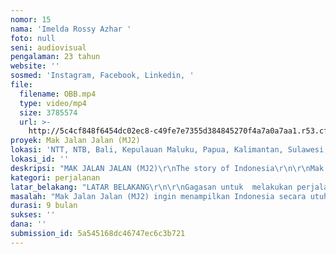 ```yaml
---
nomor: 15
nama: 'Imelda Rossy Azhar '
foto: null
seni: audiovisual
pengalaman: 23 tahun
website: ''
sosmed: 'Instagram, Facebook, Linkedin, '
file:
  filename: OBB.mp4
  type: video/mp4
  size: 3785574
  url: >-
    http://5c4cf848f6454dc02ec8-c49fe7e7355d384845270f4a7a0a7aa1.r53.cf2.rackcdn.com/b0d20f07-46c5-48af-b831-8494074fcb1b/OBB.mp4
proyek: Mak Jalan Jalan (MJ2)
lokasi: 'NTT, NTB, Bali, Kepulauan Maluku, Papua, Kalimantan, Sulawesi, Sumatera, Jawa'
lokasi_id: ''
deskripsi: "MAK JALAN JALAN (MJ2)\r\nThe story of Indonesia\r\n\r\nMak Jalan Jalan (MJ2) menyuguhkan kemewahan pengalaman (Richness of Experience) perjalanan seorang Ibu separuh baya ke berbagai tempat di Indonesia, dengan gaya spontan dan manusiawi. MJ2 berbagi informasi tentang keberagaman Indonesia, kreatifitas, dan pelajaran hidup yang diperoleh di sepanjang perjalanan. \r\n\r\nDalam setiap episode, MJ2 menceritakan kunjungan Mak ke sebuah tempat di Indonesia; tentang dimana, bagaimana mencapainya, apa saja keunikan di sana, serta pengalaman perjumpaannya dengan alam dan masyarakat.\r\nMak akan membagi pemandangan apa saja yang ia lihat sepanjang perjalanan itu. Tidak hanya tentang bagaimana Mak menikmati pemandangan yang indah, tapi juga sisi lain yang mungkin berisikan kerusakan alam, pencemaran, bencana dan lain-lain.\r\n\r\nDi berbagai tempat yang dikunjungi Mak juga secara spontan maupun terencana akan melibatkan diri dalam bermacam kegiatan yang ada, baik dalam aktifitas keseharian masyarakat, kegiatan sosial, kesenian, budaya, kuliner dan lain-lain.\r\n\r\nSeluruh pengalaman perjalanan ini akan menjadi program  video yang dikemas apik dan akan menjadi sebuah webseries melalui tayangan youtube. \r\nFoto-foto perjalanan juga akan diunggah melalui berbagai media sosial seperti Instagram, Facebook dan lain-lain. Akan dibuat pula website yang juga dapat menjadi forum komunikasi. Semua dengan nama Mak Jalan Jalan (MJ2).\r\nVideo dan foto adalah hasil pengambilan gambar oleh Mak sendiri.\r\n\r\nMak berharap melalui video perjalanan ini orang-orang akan dapat saling mengenal budaya satu sama lain dan berbagi banyak hal positif. \r\nWebsite juga diharapkan dapat menjadi sarana partisipasi, berbagi ataupun donasi bagi mereka yang membutuhkan di berbagai daerah di tanah air.\r\n"
kategori: perjalanan
latar_belakang: "LATAR BELAKANG\r\n\r\nGagasan untuk  melakukan perjalanan keliling Indonesia sudah muncul sejak lama karena pada dasarnya Mak  memang sangat menyukai alam bebas dan senang berpetualang. \r\n\r\nSaat itu Mak masih bekerja di RCTI  (1993-2008) ketika Mak  memikirkan untuk membuat project dokumentasi sendiri. Sebuah dokumentasi tentang Indonesia dengan segala keaneka ragaman aspek sosial & budaya masyarakat, selain tentunya juga mengekspos panorama alam.  Namun saat itu Mak masih hanya berencana dan  berangan-angan sambil berhitung memperkirakan bahwa  usia 50 tahun adalah waktu yang tepat untuk mulai mewujudkannya. Alhamdulillah perkiraan Mak tepat. Saat ini anak-anak sudah dewasa dan mandiri, dan Mak sudah bisa menjalani pekerjaan / kegiatan yang bukan lagi sebagai sebuah kewajiban. Mak sudah bisa mulai melakukan hal-hal yang ada di dalam \"bucket list\". \r\n\r\nMak berharap melalui video dokumentasi yang dihasilkan,  semakin besar kesempatan bagi orang-orang dari berbagai daerah di Indonesia untuk memperkenalkan apa saja potensi yang mereka miliki kepada dunia luar, sekaligus kesempatan untuk mengembangkan potensi-potensi tersebut.  Setiap daerah juga akan bisa saling mengenal aspek kehidupan daerah lainnya melalui informasi yang Mak bawa secara estafet kepada mereka, selain nantinya juga bisa melihat melalui unggahan di media sosial. \r\n\r\nHarapan berikutnya adalah terjadinya interaksi antara masyarakat, saling berbagi informasi, pengetahuan, tenaga, material tertentu bahkan juga dana. Media sosial adalah sarana terbaik sebagai penghubung semua itu.\r\n\r\nTak kenal maka tak sayang..\r\nMaka melalui project ini Mak  ingin agar  orang-orang (di dalam maupun luar negeri) menjadi lebih banyak mengenal negeri ini, karena Mak Jalan Jalan (MJ2) adalah cerita tentang Indonesia. \r\n"
masalah: "Mak Jalan Jalan (MJ2) ingin menampilkan Indonesia secara utuh. Tidak hanya sisi indah dan memukaunya, tapi lebih dari itu juga berbagai aspek keseharian di dalamnya. Sebuah kehidupan yang sesungguhnya terjadi di sekitar kita, di negeri kita sendiri. Tidak hanya pesona alam yang indah, tapi juga kerusakan-kerusakan yang dihasilkan oleh tangan-tangan manusianya sendiri. Tidak hanya berisikan kemudahan dan kesenangan, tapi juga keterbatasan dan kesulitan yang masih dialami oleh banyak saudara-saudara kita. \r\n\r\nDi sisi lain MJ2 juga menampilkan bagaimana kearifan lokal dapat menjaga keberlangsungan ekosistem yang ada, sehingga dapat menjadi contoh bagi daerah lainnya. Bagaimana keberhasilan seseorang atau kelompok meraih sesuatu dengan upaya dan kesungguhan agar dapat menjadi motivasi bagi banyak orang atau kelompok yang lain.\r\n\r\nSemua ini akan direkam melalui kacamata seorang Mak secara spontan dan apa adanya dalam video dokumentasi perjalanan Mak Jalan Jalan (MJ2). \r\n\r\n"
durasi: 9 bulan
sukses: ''
dana: ''
submission_id: 5a545168dc46747ec6c3b721
---
```

